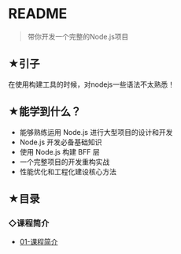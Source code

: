 # README

> 带你开发一个完整的Node.js项目

## ★引子

在使用构建工具的时候，对nodejs一些语法不太熟悉！

## ★能学到什么？

- 能够熟练运用 Node.js 进行大型项目的设计和开发
- Node.js 开发必备基础知识
- 使用 Node.js 构建 BFF 层
- 一个完整项目的开发重构实战
- 性能优化和工程化建设核心方法

## ★目录

### ◇课程简介

- [01-课程简介](./01-课程简介/01-课程简介.md)

